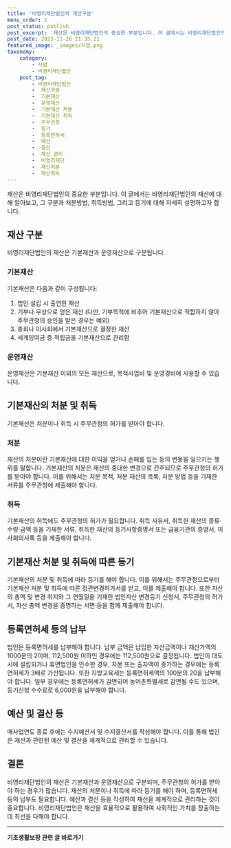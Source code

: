 ```yaml
---
title: '비영리재단법인의 재산구분'
menu_order: 1
post_status: publish
post_excerpt: '재산은 비영리재단법인의 중요한 부분입니다. 이 글에서는 비영리재단법인의 재산에 대해 알아보고, 그 구분과 처분방법, 취득방법, 그리고 등기에 대해 자세히 설명하고자 합니다.'
post_date: 2023-11-26 21:35:21
featured_image: _images/사업.png
taxonomy:
    category:
        - 사업
        - 비영리재단법인
    post_tag:
        - 비영리재단법인
        -  재산구분
        -  기본재산
        -  운영재산
        -  기본재산 처분
        -  기본재산 취득
        -  주무관청
        -  등기
        -  등록면허세
        -  예산
        -  결산
        -  재산 관리
        -  비영리재단
        -  재산처분
        -  재산취득
---
```



재산은 비영리재단법인의 중요한 부분입니다. 이 글에서는 비영리재단법인의 재산에 대해 알아보고, 그 구분과 처분방법, 취득방법, 그리고 등기에 대해 자세히 설명하고자 합니다.

## 재산 구분
비영리재단법인의 재산은 기본재산과 운영재산으로 구분됩니다.

### 기본재산
기본재산은 다음과 같이 구성됩니다:
1. 법인 설립 시 출연한 재산
2. 기부나 무상으로 얻은 재산 (다만, 기부목적에 비추어 기본재산으로 적합하지 않아 주무관청의 승인을 받은 경우는 예외)
3. 총회나 이사회에서 기본재산으로 결정한 재산
4. 세계잉여금 중 적립금을 기본재산으로 관리함

### 운영재산
운영재산은 기본재산 이외의 모든 재산으로, 목적사업비 및 운영경비에 사용할 수 있습니다.

## 기본재산의 처분 및 취득
기본재산은 처분이나 취득 시 주무관청의 허가를 받아야 합니다.

### 처분
재산의 처분이란 기본재산에 대한 이익을 얻거나 손해를 입는 등의 변동을 일으키는 행위를 말합니다. 기본재산의 처분은 재산의 중대한 변경으로 간주되므로 주무관청의 허가를 받아야 합니다. 이를 위해서는 처분 목적, 처분 재산의 목록, 처분 방법 등을 기재한 서류를 주무관청에 제출해야 합니다.

### 취득
기본재산의 취득에도 주무관청의 허가가 필요합니다. 취득 사유서, 취득한 재산의 종류·수량·금액 등을 기재한 서류, 취득한 재산의 등기사항증명서 또는 금융기관의 증명서, 이사회의사록 등을 제출해야 합니다.

## 기본재산 처분 및 취득에 따른 등기
기본재산의 처분 및 취득에 따라 등기를 해야 합니다. 이를 위해서는 주무관청으로부터 기본재산 처분 및 취득에 따른 정관변경허가서를 받고, 이를 제출해야 합니다. 또한 자산의 총액 및 변경 취지와 그 연월일을 기재한 법인자산 변경등기 신청서, 주무관청의 허가서, 자산 총액 변경을 증명하는 서면 등을 함께 제출해야 합니다.

## 등록면허세 등의 납부
법인은 등록면허세를 납부해야 합니다. 납부 금액은 납입한 자산금액이나 재산가액의 1000분의 2이며, 112,500원 이하인 경우에는 112,500원으로 결정됩니다. 법인이 대도시에 설립되거나 휴면법인을 인수한 경우, 자본 또는 출자액이 증가하는 경우에는 등록면허세가 3배로 가산됩니다. 또한 지방교육세는 등록면허세액의 100분의 20을 납부해야 합니다. 일부 경우에는 등록면허세가 감면되어 농어촌특별세로 감면될 수도 있으며, 등기신청 수수료로 6,000원을 납부해야 합니다.

## 예산 및 결산 등
매사업연도 종료 후에는 수지예산서 및 수지결산서를 작성해야 합니다. 이를 통해 법인은 재산과 관련된 예산 및 결산을 체계적으로 관리할 수 있습니다.

## 결론
비영리재단법인의 재산은 기본재산과 운영재산으로 구분되며, 주무관청의 허가를 받아야 하는 경우가 많습니다. 재산의 처분이나 취득에 따라 등기를 해야 하며, 등록면허세 등의 납부도 필요합니다. 예산과 결산 등을 작성하여 재산을 체계적으로 관리하는 것이 중요합니다. 비영리재단법인은 재산을 효율적으로 활용하여 사회적인 가치를 창출하는데 최선을 다해야 합니다.
<!-- wp:separator -->
<hr class="wp-block-separator has-alpha-channel-opacity"/>
<!-- /wp:separator -->

<!-- wp:group {"backgroundColor":"base","layout":{"type":"constrained"}} -->
<div class="wp-block-group has-base-background-color has-background"><!-- wp:paragraph {"align":"center","fontSize":"medium"} -->
<p class="has-text-align-center has-large-font-size"><strong>기초생활보장 관련 글 바로가기</strong></p>
<!-- /wp:paragraph -->


<!-- wp:latest-posts
{"categories":[{"id":15506,"count":19,"description":"","link":"https://uknowlaw.com/category/%ea%b8%b0%ec%b4%88%ec%83%9d%ed%99%9c%eb%b3%b4%ec%9e%a5/","name":"기초생활보장","slug":"기초생활보장","taxonomy":"category","parent":0,"meta":[],"_links":{"self":[{"href":"https://uknowlaw.com/wp-json/wp/v2/categories/15506"}],"collection":[{"href":"https://uknowlaw.com/wp-json/wp/v2/categories"}],"about":[{"href":"https://uknowlaw.com/wp-json/wp/v2/taxonomies/category"}],"wp:post_type":[{"href":"https://uknowlaw.com/wp-json/wp/v2/posts?categories=15506"}],"curies":[{"name":"wp","href":"https://api.w.org/{rel}","templated":true}]}}],"postsToShow":100,"excerptLength":28,"postLayout":"grid","columns":2,"featuredImageAlign":"left","featuredImageSizeSlug":"large","fontSize":"small"} /--></div>
<!-- /wp:group -->